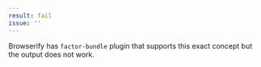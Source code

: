 ```yaml
---
result: fail
issue: ''
---
```


Browserify has `factor-bundle` plugin that supports this exact concept but the output does not work.
